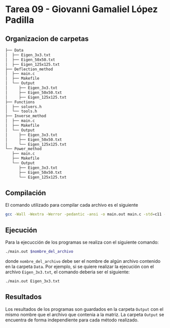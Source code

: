 # Tarea 09 - Giovanni Gamaliel López Padilla

## Organizacion de carpetas

```bash
├── Data
│  ├── Eigen_3x3.txt
│  ├── Eigen_50x50.txt
│  ├── Eigen_125x125.txt
├── Deflection_method
│  ├── main.c
│  ├── Makefile
│  └── Output
│     ├── Eigen_3x3.txt
│     ├── Eigen_50x50.txt
│     ├── Eigen_125x125.txt
├── Functions
│  ├── solvers.h
│  └── tools.h
├── Inverse_method
│  ├── main.c
│  ├── Makefile
│  └── Output
│     ├── Eigen_3x3.txt
│     ├── Eigen_50x50.txt
│     └── Eigen_125x125.txt
└── Power_method
   ├── main.c
   ├── Makefile
   └── Output
      ├── Eigen_3x3.txt
      ├── Eigen_50x50.txt
      └── Eigen_125x125.txt
```

## Compilación

El comando utilizado para compilar cada archivo es el siguiente

```bash
gcc -Wall -Wextra -Werror -pedantic -ansi -o main.out main.c -std=c11 -lm
```

## Ejecución

Para la ejecucción de los programas se realiza con el siguiente comando:

```bash
./main.out $nombre_del_archivo
```

donde `nombre_del_archivo` debe ser el nombre de algún archivo contenido en la carpeta `Data`. Por ejemplo, si se quiere realizar la ejecución con el archivo `Eigen_3x3.txt`, el comando deberia ser el siguiente:

```bash
./main.out Eigen_3x3.txt
```

## Resultados

Los resultados de los programas son guardados en la carpeta `Output` con el mismo nombre que el archivo que contenia a la matriz. La carpeta `Output` se encuentra de forma independiente para cada método realizado.
